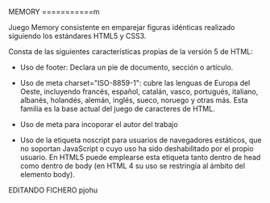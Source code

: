 MEMORY
===========m

Juego Memory consistente en emparejar figuras idénticas realizado siguiendo los estándares HTML5 y CSS3.


Consta de las siguientes características propias de la versión 5 de HTML:

* Uso de footer: Declara un pie de documento, sección o artículo.

* Uso de meta charset="ISO-8859-1": cubre las lenguas de Europa del Oeste, incluyendo francés, español, catalán, vasco, portugués, italiano, albanés, holandés, alemán, inglés, sueco, noruego y otras más. Esta familia es la base actual del juego de caracteres de HTML. 

* Uso de meta para incoporar el autor del trabajo

* Uso de la etiqueta noscript para usuarios de navegadores estáticos, que no soportan JavaScript o cuyo uso ha sido deshabilitado por el propio usuario. En HTML5 puede emplearse esta etiqueta tanto dentro de head como dentro de body (en HTML 4 su uso se restringía al ámbito del elemento body).


EDITANDO FICHERO pjohu
